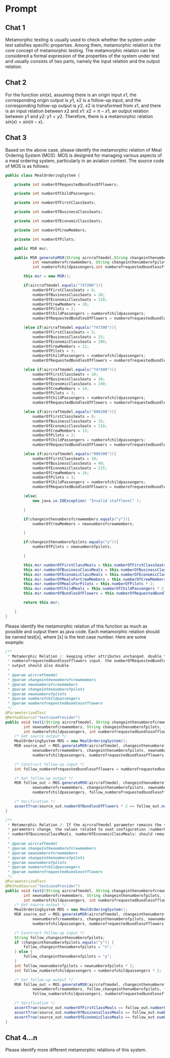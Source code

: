 # Prompt

## Chat 1

Metamorphic testing is usually used to check whether the system under test satisfies specific properties. Among them, metamorphic relation is the core concept of metamorphic testing. The metamorphic relation can be considered a formal expression of the properties of the system under test and usually consists of two parts, namely the input relation and the output relation.

## Chat 2

For the function $sin(x)$, assuming there is an origin input $x1$, the corresponding origin output is $y1$, $x2$ is a follow-up input, and the corresponding follow-up output is $y2$. $x2$ is transformed from $x1$, and there is an input relation between $x2$ and $x1$: $x2=\pi-x1$, an output relation between $y1$ and $y2$: $y1=y2$. Therefore, there is a metamorphic relation $sin(x)=sin(\pi-x)$.

## Chat 3

Based on the above case, please identify the metamorphic relation of Meal Ordering System (MOS). MOS is designed for managing various aspects of a meal ordering system, particularly in an aviation context. The source code of MOS is as follows:

```java
public class MealOrderingSystem {

	private int numberOfRequestedBundlesOfFlowers;

	private int numberOfChildPassengers;

	private int numberOfFirstClassSeats;

	private int numberOfBusinessClassSeats;

	private int numberOfEconomicClassSeats;

	private int numberOfCrewMembers;

	private int numberOfPilots;

	public MSR msr;

	public MSR generateMSR(String aircraftmodel,String changeinthenumberofcrewmembers,
			int newnumberofcrewmembers, String changeinthenumberofpilots, int newnumberofpilots,
			int numberofchildpassengers,int numberofrequestedbundlesofflowers){

		this.msr = new MSR();

		if(aircraftmodel.equals("747200")){
			numberOfFirstClassSeats = 0;
			numberOfBusinessClassSeats = 20;
			numberOfEconomicClassSeats = 150;
			numberOfCrewMembers = 10;
			numberOfPilots = 2;
			numberOfChildPassengers = numberofchildpassengers;
			numberOfRequestedBundlesOfFlowers = numberofrequestedbundlesofflowers;

		}else if(aircraftmodel.equals("747300")){
			numberOfFirstClassSeats = 5;
			numberOfBusinessClassSeats = 25;
			numberOfEconomicClassSeats = 200;
			numberOfCrewMembers = 12;
			numberOfPilots = 3;
			numberOfChildPassengers = numberofchildpassengers;
			numberOfRequestedBundlesOfFlowers = numberofrequestedbundlesofflowers;

		}else if(aircraftmodel.equals("747400")){
			numberOfFirstClassSeats = 10;
			numberOfBusinessClassSeats = 30;
			numberOfEconomicClassSeats = 240;
			numberOfCrewMembers = 14;
			numberOfPilots = 3;
			numberOfChildPassengers = numberofchildpassengers;
			numberOfRequestedBundlesOfFlowers = numberofrequestedbundlesofflowers;

		}else if(aircraftmodel.equals("000200")){
			numberOfFirstClassSeats = 0;
			numberOfBusinessClassSeats = 35;
			numberOfEconomicClassSeats = 210;
			numberOfCrewMembers = 13;
			numberOfPilots = 2;
			numberOfChildPassengers = numberofchildpassengers;
			numberOfRequestedBundlesOfFlowers = numberofrequestedbundlesofflowers;

		}else if(aircraftmodel.equals("000300")){
			numberOfFirstClassSeats = 10;
			numberOfBusinessClassSeats = 40;
			numberOfEconomicClassSeats = 215;
			numberOfCrewMembers = 14;
			numberOfPilots = 3;
			numberOfChildPassengers = numberofchildpassengers;
			numberOfRequestedBundlesOfFlowers = numberofrequestedbundlesofflowers;

		}else{
			new java.io.IOException( "Invalid stafflevel" );

		}

		if(changeinthenumberofcrewmembers.equals("y")){
			numberOfCrewMembers = newnumberofcrewmembers;

		}

		if(changeinthenumberofpilots.equals("y")){
			numberOfPilots = newnumberofpilots;

     	}

		this.msr.numberOfFirstClassMeals = this.numberOfFirstClassSeats * 2;
		this.msr.numberOfBusinessClassMeals = this.numberOfBusinessClassSeats * 2;
		this.msr.numberOfEconomicClassMeals = this.numberOfEconomicClassSeats * 2;
		this.msr.numberOfMealsForCrewMembers = this.numberOfCrewMembers * 2;
		this.msr.numberOfMealsForPilots = this.numberOfPilots * 2;
		this.msr.numberOfChildMeals = this.numberOfChildPassengers * 2;
		this.msr.numberOfBundlesOfFlowers = this.numberOfRequestedBundlesOfFlowers;

		return this.msr;

	}
}
```

Please identify the metamorphic relation of this function as much as possible and output them as java code. Each metamorphic relation should be named test[x], where [x] is the test case number. Here are some example:

```java
/**
 * Metamorphic Relation 1: keeping other attributes unchanged, double the
 * numberofrequestedbundlesofflowers input, the numberOfRequestedBundlesOfFlowers attributes in
 * output should also double.
 *
 * @param aircraftmodel
 * @param changeinthenumberofcrewmembers
 * @param newnumberofcrewmembers
 * @param changeinthenumberofpilots
 * @param newnumberofpilots
 * @param numberofchildpassengers
 * @param numberofrequestedbundlesofflowers
 */
@ParameterizedTest
@MethodSource("testcaseProvider")
public void test1(String aircraftmodel, String changeinthenumberofcrewmembers,
        int newnumberofcrewmembers, String changeinthenumberofpilots, int newnumberofpilots,
        int numberofchildpassengers, int numberofrequestedbundlesofflowers) {
    /* Get source output */
    MealOrderingSystem MOS = new MealOrderingSystem();
    MSR source_out = MOS.generateMSR(aircraftmodel, changeinthenumberofcrewmembers,
            newnumberofcrewmembers, changeinthenumberofpilots, newnumberofpilots,
            numberofchildpassengers, numberofrequestedbundlesofflowers);

    /* Construct follow-up input */
    int follow_numberofrequestedbundlesofflowers = numberofrequestedbundlesofflowers * 2;

    /* Get follow-up output */
    MSR follow_out = MOS.generateMSR(aircraftmodel, changeinthenumberofcrewmembers,
            newnumberofcrewmembers, changeinthenumberofpilots, newnumberofpilots,
            numberofchildpassengers, follow_numberofrequestedbundlesofflowers);

    /* Verification */
    assertTrue(source_out.numberOfBundlesOfFlowers * 2 == follow_out.numberOfBundlesOfFlowers);
}

/**
 * Metamorphic Relation 2: If the aircraftmodel parameter remains the same while other
 * parameters change, the values related to seat configuration (numberOfFirstClassMeals,
 * numberOfBusinessClassMeals, numberOfEconomicClassMeals) should remain constant.
 *
 * @param aircraftmodel
 * @param changeinthenumberofcrewmembers
 * @param newnumberofcrewmembers
 * @param changeinthenumberofpilots
 * @param newnumberofpilots
 * @param numberofchildpassengers
 * @param numberofrequestedbundlesofflowers
 */
@ParameterizedTest
@MethodSource("testcaseProvider")
public void test2(String aircraftmodel, String changeinthenumberofcrewmembers,
        int newnumberofcrewmembers, String changeinthenumberofpilots, int newnumberofpilots,
        int numberofchildpassengers, int numberofrequestedbundlesofflowers) {
    /* Get source output */
    MealOrderingSystem MOS = new MealOrderingSystem();
    MSR source_out = MOS.generateMSR(aircraftmodel, changeinthenumberofcrewmembers,
            newnumberofcrewmembers, changeinthenumberofpilots, newnumberofpilots,
            numberofchildpassengers, numberofrequestedbundlesofflowers);

    /* Construct follow-up input */
    String follow_changeinthenumberofpilots;
    if (changeinthenumberofpilots.equals("y")) {
        follow_changeinthenumberofpilots = "n";
    } else {
        follow_changeinthenumberofpilots = "y";
    }
    int follow_newnumberofpilots = newnumberofpilots * 2;
    int follow_numberofchildpassengers = numberofchildpassengers * 2;

    /* Get follow-up output */
    MSR follow_out = MOS.generateMSR(aircraftmodel, changeinthenumberofcrewmembers,
            newnumberofcrewmembers, follow_changeinthenumberofpilots, follow_newnumberofpilots,
            follow_numberofchildpassengers, numberofrequestedbundlesofflowers);

    /* Verification */
    assertTrue(source_out.numberOfFirstClassMeals == follow_out.numberOfFirstClassMeals);
    assertTrue(source_out.numberOfBusinessClassMeals == follow_out.numberOfBusinessClassMeals);
    assertTrue(source_out.numberOfEconomicClassMeals == follow_out.numberOfEconomicClassMeals);
}
```

## Chat 4...n

Please identify more different metamorphic relations of this system.